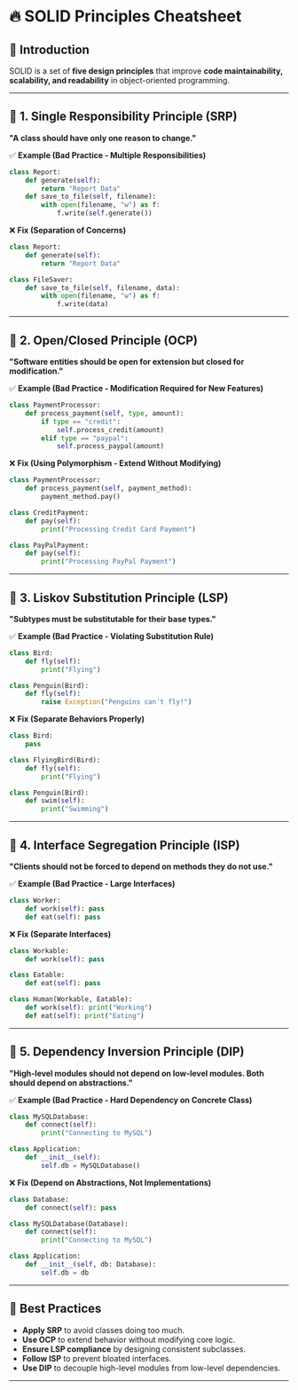 # 🔥 SOLID Principles Cheatsheet

## 🔹 Introduction
SOLID is a set of **five design principles** that improve **code maintainability, scalability, and readability** in object-oriented programming.

---

## 🔹 1. Single Responsibility Principle (SRP)
**"A class should have only one reason to change."**

✅ **Example (Bad Practice - Multiple Responsibilities)**
```python
class Report:
    def generate(self):
        return "Report Data"
    def save_to_file(self, filename):
        with open(filename, "w") as f:
            f.write(self.generate())
```
❌ **Fix (Separation of Concerns)**
```python
class Report:
    def generate(self):
        return "Report Data"

class FileSaver:
    def save_to_file(self, filename, data):
        with open(filename, "w") as f:
            f.write(data)
```

---

## 🔹 2. Open/Closed Principle (OCP)
**"Software entities should be open for extension but closed for modification."**

✅ **Example (Bad Practice - Modification Required for New Features)**
```python
class PaymentProcessor:
    def process_payment(self, type, amount):
        if type == "credit":
            self.process_credit(amount)
        elif type == "paypal":
            self.process_paypal(amount)
```
❌ **Fix (Using Polymorphism - Extend Without Modifying)**
```python
class PaymentProcessor:
    def process_payment(self, payment_method):
        payment_method.pay()

class CreditPayment:
    def pay(self):
        print("Processing Credit Card Payment")

class PayPalPayment:
    def pay(self):
        print("Processing PayPal Payment")
```

---

## 🔹 3. Liskov Substitution Principle (LSP)
**"Subtypes must be substitutable for their base types."**

✅ **Example (Bad Practice - Violating Substitution Rule)**
```python
class Bird:
    def fly(self):
        print("Flying")

class Penguin(Bird):
    def fly(self):
        raise Exception("Penguins can't fly!")
```
❌ **Fix (Separate Behaviors Properly)**
```python
class Bird:
    pass

class FlyingBird(Bird):
    def fly(self):
        print("Flying")

class Penguin(Bird):
    def swim(self):
        print("Swimming")
```

---

## 🔹 4. Interface Segregation Principle (ISP)
**"Clients should not be forced to depend on methods they do not use."**

✅ **Example (Bad Practice - Large Interfaces)**
```python
class Worker:
    def work(self): pass
    def eat(self): pass
```
❌ **Fix (Separate Interfaces)**
```python
class Workable:
    def work(self): pass

class Eatable:
    def eat(self): pass

class Human(Workable, Eatable):
    def work(self): print("Working")
    def eat(self): print("Eating")
```

---

## 🔹 5. Dependency Inversion Principle (DIP)
**"High-level modules should not depend on low-level modules. Both should depend on abstractions."**

✅ **Example (Bad Practice - Hard Dependency on Concrete Class)**
```python
class MySQLDatabase:
    def connect(self):
        print("Connecting to MySQL")

class Application:
    def __init__(self):
        self.db = MySQLDatabase()
```
❌ **Fix (Depend on Abstractions, Not Implementations)**
```python
class Database:
    def connect(self): pass

class MySQLDatabase(Database):
    def connect(self):
        print("Connecting to MySQL")

class Application:
    def __init__(self, db: Database):
        self.db = db
```

---

## 🔹 Best Practices
- **Apply SRP** to avoid classes doing too much.
- **Use OCP** to extend behavior without modifying core logic.
- **Ensure LSP compliance** by designing consistent subclasses.
- **Follow ISP** to prevent bloated interfaces.
- **Use DIP** to decouple high-level modules from low-level dependencies.

---